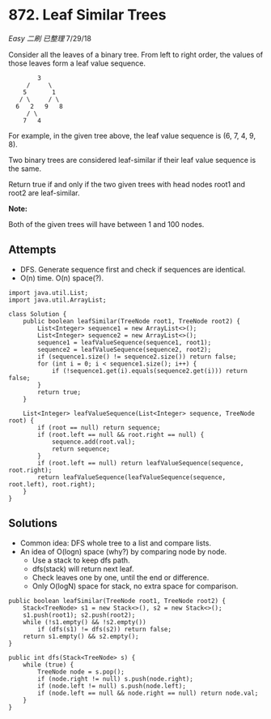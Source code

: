 # 872. Leaf Similar Trees
*Easy* *二刷* *已整理*
7/29/18

Consider all the leaves of a binary tree.  From left to right order, the values of those leaves form a leaf value sequence.

```
        3
     /     \
    5       1
   / \     / \
  6   2   9   8
     / \
    7   4
```

For example, in the given tree above, the leaf value sequence is (6, 7, 4, 9, 8).

Two binary trees are considered leaf-similar if their leaf value sequence is the same.

Return true if and only if the two given trees with head nodes root1 and root2 are leaf-similar.

**Note:**

Both of the given trees will have between 1 and 100 nodes.

## Attempts
* DFS. Generate sequence first and check if sequences are identical.
* O(n) time. O(n) space(?).
```
import java.util.List;
import java.util.ArrayList;

class Solution {
    public boolean leafSimilar(TreeNode root1, TreeNode root2) {
        List<Integer> sequence1 = new ArrayList<>();
        List<Integer> sequence2 = new ArrayList<>();
        sequence1 = leafValueSequence(sequence1, root1);
        sequence2 = leafValueSequence(sequence2, root2);
        if (sequence1.size() != sequence2.size()) return false;
        for (int i = 0; i < sequence1.size(); i++) {
            if (!sequence1.get(i).equals(sequence2.get(i))) return false;
        }
        return true;
    }

    List<Integer> leafValueSequence(List<Integer> sequence, TreeNode root) {
        if (root == null) return sequence;
        if (root.left == null && root.right == null) {
            sequence.add(root.val);
            return sequence;
        }
        if (root.left == null) return leafValueSequence(sequence, root.right);
        return leafValueSequence(leafValueSequence(sequence, root.left), root.right);  
    }
}
```

## Solutions
* Common idea: DFS whole tree to a list and compare lists.
* An idea of O(logn) space (why?) by comparing node by node.
  - Use a stack<TreeNode> to keep dfs path.
  - dfs(stack) will return next leaf.
  - Check leaves one by one, until the end or difference.
  - Only O(logN) space for stack, no extra space for comparison.
```
public boolean leafSimilar(TreeNode root1, TreeNode root2) {
    Stack<TreeNode> s1 = new Stack<>(), s2 = new Stack<>();
    s1.push(root1); s2.push(root2);
    while (!s1.empty() && !s2.empty())
        if (dfs(s1) != dfs(s2)) return false;
    return s1.empty() && s2.empty();
}

public int dfs(Stack<TreeNode> s) {
    while (true) {
        TreeNode node = s.pop();
        if (node.right != null) s.push(node.right);
        if (node.left != null) s.push(node.left);
        if (node.left == null && node.right == null) return node.val;
    }
}
```
